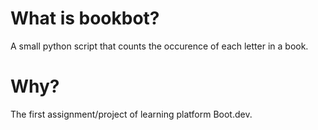 # What is bookbot?
A small python script that counts the occurence of each letter in a book.

# Why?
The first assignment/project of learning platform Boot.dev. 
